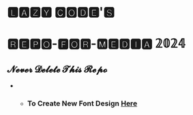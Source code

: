 # 🅻🅰🆉🆈 🅲🅾🅳🅴'🆂
# 🆁🅴🅿🅾-🅵🅾🆁-🅼🅴🅳🅸🅰 𝟚𝟘𝟚𝟜

## 𝓝𝓮𝓿𝓮𝓻 𝓓𝓮𝓵𝓮𝓽𝓮 𝓣𝓱𝓲𝓼 𝓡𝓮𝓹𝓸

- - ### To Create New Font Design [Here](https://nickfinder.com/fancy-writer)
